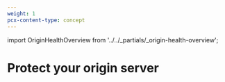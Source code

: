 ```yaml
---
weight: 1
pcx-content-type: concept
---
```


import OriginHealthOverview from '../../_partials/_origin-health-overview';

# Protect your origin server

<OriginHealthOverview />
